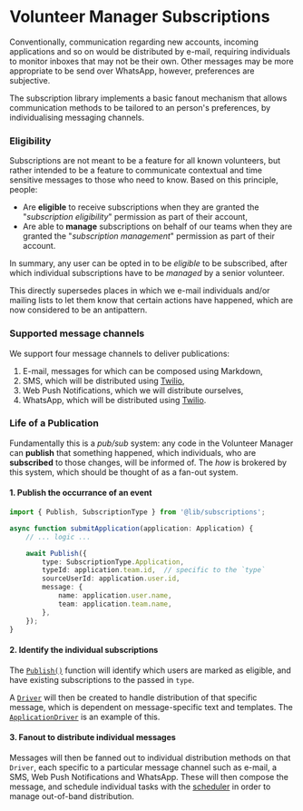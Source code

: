 # Volunteer Manager Subscriptions
Conventionally, communication regarding new accounts, incoming applications and so on would be
distributed by e-mail, requiring individuals to monitor inboxes that may not be their own. Other
messages may be more appropriate to be send over WhatsApp, however, preferences are subjective.

The subscription library implements a basic fanout mechanism that allows communication methods to
be tailored to an person's preferences, by individualising messaging channels.

### Eligibility
Subscriptions are not meant to be a feature for all known volunteers, but rather intended to be a
feature to communicate contextual and time sensitive messages to those who need to know. Based on
this principle, people:

  * Are **eligible** to receive subscriptions when they are granted the "_subscription eligibility_"
    permission as part of their account,
  * Are able to **manage** subscriptions on behalf of our teams when they are granted the
    "_subscription management_" permission as part of their account.

In summary, any user can be opted in to be _eligible_ to be subscribed, after which individual
subscriptions have to be _managed_ by a senior volunteer.

This directly supersedes places in which we e-mail individuals and/or mailing lists to let them know
that certain actions have happened, which are now considered to be an antipattern.

### Supported message channels
We support four message channels to deliver publications:

  1. E-mail, messages for which can be composed using Markdown,
  1. SMS, which will be distributed using [Twilio](https://twilio.com/),
  1. Web Push Notifications, which we will distribute ourselves,
  1. WhatsApp, which will be distributed using [Twilio](https://twilio.com/).

### Life of a Publication
Fundamentally this is a _pub/sub_ system: any code in the Volunteer Manager can **publish** that
something happened, which individuals, who are **subscribed** to those changes, will be informed of.
The _how_ is brokered by this system, which should be thought of as a fan-out system.

#### 1. Publish the occurrance of an event
```typescript
import { Publish, SubscriptionType } from '@lib/subscriptions';

async function submitApplication(application: Application) {
    // ... logic ...

    await Publish({
        type: SubscriptionType.Application,
        typeId: application.team.id,  // specific to the `type`
        sourceUserId: application.user.id,
        message: {
            name: application.user.name,
            team: application.team.name,
        },
    });
}
```

#### 2. Identify the individual subscriptions
The [`Publish()`](./Publish.sh) function will identify which users are marked as eligible, and have
existing subscriptions to the passed in `type`.

A [`Driver`](./Driver.ts) will then be created to handle distribution of that specific message,
which is dependent on message-specific text and templates. The
[`ApplicationDriver`](./drivers/ApplicationDriver.ts) is an example of this.

#### 3. Fanout to distribute individual messages
Messages will then be fanned out to individual distribution methods on that `Driver`, each specific
to a particular message channel such as e-mail, a SMS, Web Push Notifications and WhatsApp. These
will then compose the message, and schedule individual tasks with the [scheduler](../scheduler) in
order to manage out-of-band distribution.
